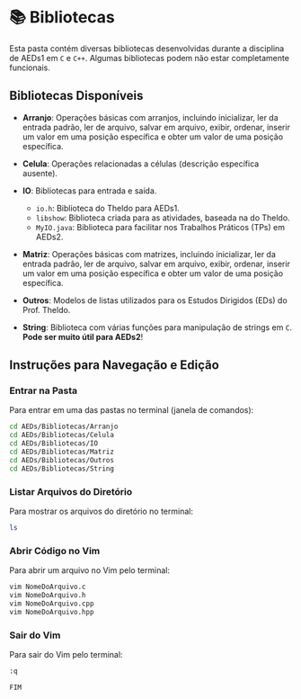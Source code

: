 # 📚 Bibliotecas

Esta pasta contém diversas bibliotecas desenvolvidas durante a disciplina de AEDs1 em `C` e `C++`. Algumas bibliotecas podem não estar completamente funcionais.

## Bibliotecas Disponíveis

- **Arranjo**: Operações básicas com arranjos, incluindo inicializar, ler da entrada padrão, ler de arquivo, salvar em arquivo, exibir, ordenar, inserir um valor em uma posição específica e obter um valor de uma posição específica.

- **Celula**: Operações relacionadas a células (descrição específica ausente).

- **IO**: Bibliotecas para entrada e saída.

  - `io.h`: Biblioteca do Theldo para AEDs1.
  - `libshow`: Biblioteca criada para as atividades, baseada na do Theldo.
  - `MyIO.java`: Biblioteca para facilitar nos Trabalhos Práticos (TPs) em AEDs2.

- **Matriz**: Operações básicas com matrizes, incluindo inicializar, ler da entrada padrão, ler de arquivo, salvar em arquivo, exibir, ordenar, inserir um valor em uma posição específica e obter um valor de uma posição específica.

- **Outros**: Modelos de listas utilizados para os Estudos Dirigidos (EDs) do Prof. Theldo.

- **String**: Biblioteca com várias funções para manipulação de strings em `C`. **Pode ser muito útil para AEDs2**!

## Instruções para Navegação e Edição

### Entrar na Pasta

Para entrar em uma das pastas no terminal (janela de comandos):

```sh
cd AEDs/Bibliotecas/Arranjo
cd AEDs/Bibliotecas/Celula
cd AEDs/Bibliotecas/IO
cd AEDs/Bibliotecas/Matriz
cd AEDs/Bibliotecas/Outros
cd AEDs/Bibliotecas/String
```

### Listar Arquivos do Diretório

Para mostrar os arquivos do diretório no terminal:

```sh
ls
```

### Abrir Código no Vim

Para abrir um arquivo no Vim pelo terminal:

```sh
vim NomeDoArquivo.c
vim NomeDoArquivo.h
vim NomeDoArquivo.cpp
vim NomeDoArquivo.hpp
```

### Sair do Vim

Para sair do Vim pelo terminal:

```sh
:q
```

`FIM`
